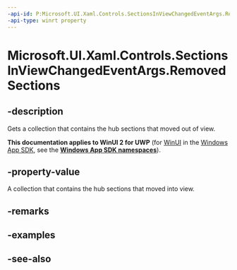 ```yaml
---
-api-id: P:Microsoft.UI.Xaml.Controls.SectionsInViewChangedEventArgs.RemovedSections
-api-type: winrt property
---
```


<!-- Property syntax
public Windows.Foundation.Collections.IVector<Windows.UI.Xaml.Controls.HubSection> RemovedSections { get; }
-->

# Microsoft.UI.Xaml.Controls.SectionsInViewChangedEventArgs.RemovedSections

## -description
Gets a collection that contains the hub sections that moved out of view.

**This documentation applies to WinUI 2 for UWP** (for [WinUI](/windows/apps/winui/winui3/) in the [Windows App SDK](/windows/apps/windows-app-sdk/), see the **[Windows App SDK namespaces](/windows/windows-app-sdk/api/winrt/)**).

## -property-value
A collection that contains the hub sections that moved into view.

## -remarks

## -examples

## -see-also
